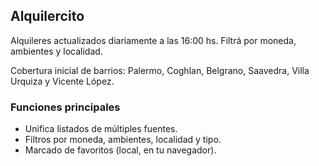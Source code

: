 ## Alquilercito

Alquileres actualizados diariamente a las 16:00 hs. Filtrá por moneda, ambientes y localidad.

Cobertura inicial de barrios: Palermo, Coghlan, Belgrano, Saavedra, Villa Urquiza y Vicente López.

### Funciones principales

- Unifica listados de múltiples fuentes.
- Filtros por moneda, ambientes, localidad y tipo.
- Marcado de favoritos (local, en tu navegador).
